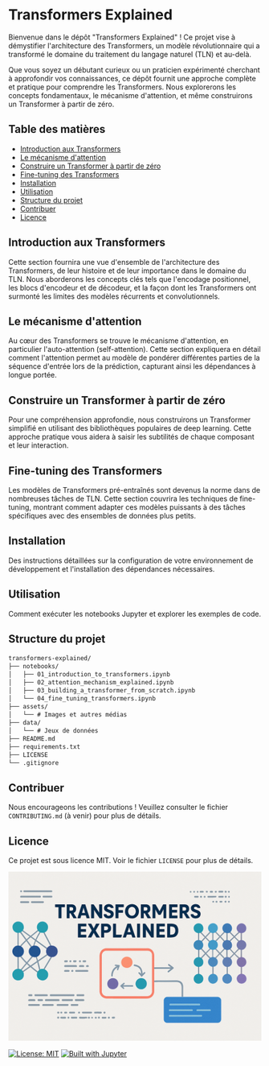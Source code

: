# Transformers Explained

Bienvenue dans le dépôt "Transformers Explained" ! Ce projet vise à démystifier l'architecture des Transformers, un modèle révolutionnaire qui a transformé le domaine du traitement du langage naturel (TLN) et au-delà.

Que vous soyez un débutant curieux ou un praticien expérimenté cherchant à approfondir vos connaissances, ce dépôt fournit une approche complète et pratique pour comprendre les Transformers. Nous explorerons les concepts fondamentaux, le mécanisme d'attention, et même construirons un Transformer à partir de zéro.

## Table des matières

- [Introduction aux Transformers](#introduction-aux-transformers)
- [Le mécanisme d'attention](#le-mécanisme-datention)
- [Construire un Transformer à partir de zéro](#construire-un-transformer-à-partir-de-zéro)
- [Fine-tuning des Transformers](#fine-tuning-des-transformers)
- [Installation](#installation)
- [Utilisation](#utilisation)
- [Structure du projet](#structure-du-projet)
- [Contribuer](#contribuer)
- [Licence](#licence)

## Introduction aux Transformers

Cette section fournira une vue d'ensemble de l'architecture des Transformers, de leur histoire et de leur importance dans le domaine du TLN. Nous aborderons les concepts clés tels que l'encodage positionnel, les blocs d'encodeur et de décodeur, et la façon dont les Transformers ont surmonté les limites des modèles récurrents et convolutionnels.

## Le mécanisme d'attention

Au cœur des Transformers se trouve le mécanisme d'attention, en particulier l'auto-attention (self-attention). Cette section expliquera en détail comment l'attention permet au modèle de pondérer différentes parties de la séquence d'entrée lors de la prédiction, capturant ainsi les dépendances à longue portée.

## Construire un Transformer à partir de zéro

Pour une compréhension approfondie, nous construirons un Transformer simplifié en utilisant des bibliothèques populaires de deep learning. Cette approche pratique vous aidera à saisir les subtilités de chaque composant et leur interaction.

## Fine-tuning des Transformers

Les modèles de Transformers pré-entraînés sont devenus la norme dans de nombreuses tâches de TLN. Cette section couvrira les techniques de fine-tuning, montrant comment adapter ces modèles puissants à des tâches spécifiques avec des ensembles de données plus petits.

## Installation

Des instructions détaillées sur la configuration de votre environnement de développement et l'installation des dépendances nécessaires.

## Utilisation

Comment exécuter les notebooks Jupyter et explorer les exemples de code.

## Structure du projet

```
transformers-explained/
├── notebooks/
│   ├── 01_introduction_to_transformers.ipynb
│   ├── 02_attention_mechanism_explained.ipynb
│   ├── 03_building_a_transformer_from_scratch.ipynb
│   └── 04_fine_tuning_transformers.ipynb
├── assets/
│   └── # Images et autres médias
├── data/
│   └── # Jeux de données
├── README.md
├── requirements.txt
├── LICENSE
└── .gitignore
```

## Contribuer

Nous encourageons les contributions ! Veuillez consulter le fichier `CONTRIBUTING.md` (à venir) pour plus de détails.

## Licence

Ce projet est sous licence MIT. Voir le fichier `LICENSE` pour plus de détails.




![Transformers Explained Banner](./assets/transformers_explained_banner.png)




[![License: MIT](https://img.shields.io/badge/License-MIT-yellow.svg)](https://opensource.org/licenses/MIT)
[![Built with Jupyter](https://img.shields.io/badge/Built%20with-Jupyter-orange?style=flat&logo=jupyter)](https://jupyter.org/)


